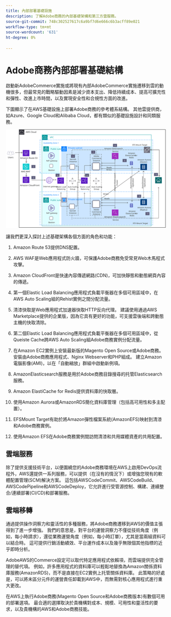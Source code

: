 ```yaml
---
title: 內部部署基礎設施
description: 了解Adobe商務的內部基礎架構和第三方雲服務。
source-git-commit: 748c302527617c6a9bf7d6e666c6b3acff89e021
workflow-type: tm+mt
source-wordcount: '631'
ht-degree: 0%

---
```



# Adobe商務內部部署基礎結構

啟動新AdobeCommerce實施或將現有內部AdobeCommerce實施遷移到雲的動機很多，但最常見的戰略驅動因素是減少資本支出、降低持續成本、提高可擴充性和彈性、改進上市時間，以及實現安全性和合規性方面的改進。

下圖顯示了在AWS基礎設施上部署Adobe商務的參考體系結構。 其他雲提供商，如Azure、Google Cloud和Alibaba Cloud，都有類似的基礎設施設計和同類服務。

![圖表顯示第三方雲端服務上自行托管的Adobe商務基礎架構](../../assets/playbooks/on-premises-infrastructure.svg)

讓我們更深入探討上述基礎架構各個方面的角色和功能：

1. Amazon Route 53提供DNS配置。

1. AWS WAF是Web應用程式防火牆，可保護Adobe商務免受常見Web木馬程式攻擊。

1. Amazon CloudFront是快速內容傳遞網路(CDN)，可加快靜態和動態網頁內容的傳遞。

1. 第一個Elastic Load Balancing應用程式負載平衡器在多個可用區域中，在AWS Auto Scaling組的Rehist實例之間分配流量。

1. 清漆快取是Web應用程式加速器快取HTTP反向代理。 建議使用通過AWS Marketplace提供的企業版，因為它具有更好的功能，可支援雲後端和跨動態主機的快取清除。

1. 第二個Elastic Load Balancing應用程式負載平衡器在多個可用區域中，從Queiste Cache跨AWS Auto Scaling組Adobe商務實例分配流量。

1. 在Amazon EC2實例上安裝最新版的Magento Open Source或Adobe商務。 安裝由Adobe商務應用程式、Nginx Webserver和PHP組成。 建立Amazon電腦影像(AMI)，以在「自動縮放」群組中啟動新例項。

1. AmazonElasticsearch服務是用於Adobe商務目錄搜尋的托管Elasticsearch服務。

1. Amazon ElastiCache for Redis提供資料庫的快取層。

1. 使用Amazon Aurora或AmazonRDS簡化資料庫管理（包括高可用性和多主配置）。

1. EFSMount Target有助於將Amazon彈性檔案系統(AmazonEFS)映射到清漆和Adobe商務實例。

1. 使用Amazon EFS在Adobe商務實例間訪問清漆和共用媒體資產的共用配置。

## 雲端服務

除了提供支援技術平台，以便圍繞您的Adobe商務環境在AWS上啟用DevOps流程外，AWS還提供一系列服務，可以提供（在沒有的情況下）或增強您現有的軟體配置管理(SCM)解決方案。 這包括AWSCodeCommit、AWSCodeBuild、AWSCodePipeline和AWSCodeDeploy，它允許進行受管源控制、構建、連續整合/連續部署(CI/CD)和部署服務。

## 雲端移轉

通過提供操作洞察力和靈活性的多種服務，將Adobe商務遷移到AWS的價值主張得到了進一步增強。 我們的意思是，對平台的運營洞察力不僅從技術角度（例如，每小時請求），還從業務運營角度（例如，每小時訂單），尤其是當兩組資料可以結合時。 這可提供行銷活動績效、平台運作成本以及幾乎無限個其他指標的近乎即時分析。

AdobeAWS的Commerce設定可以取代特定應用程式依賴項，而雲端提供完全管理的替代項。 例如，許多應用程式的資料庫可以輕鬆地替換為Amazon關係資料庫服務(AmazonRDS)，而不是直接在EC2實例上托管關係資料庫。 此策略的好處是，可以將未區分元件的運營責任卸載到AWS中，而無需對核心應用程式進行重大更改。

在AWS上執行Adobe商務(Magento Open Source和Adobe商務版本)有數個可用的部署選項。 最合適的選擇取決於貴機構對成本、規模、可用性和靈活性的要求，以及貴機構的AWS和Adobe商務技能。
